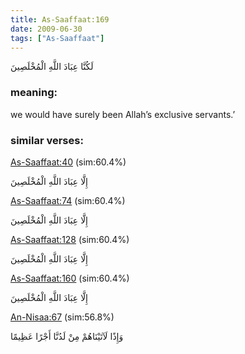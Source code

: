 ```yaml
---
title: As-Saaffaat:169
date: 2009-06-30
tags: ["As-Saaffaat"]
---
```

لَكُنَّا عِبَادَ اللَّهِ الْمُخْلَصِينَ
### meaning: 
we would have surely been Allah’s exclusive servants.’
### similar verses: 

[As-Saaffaat:40](/37/40) (sim:60.4%)

إِلَّا عِبَادَ اللَّهِ الْمُخْلَصِينَ

[As-Saaffaat:74](/37/74) (sim:60.4%)

إِلَّا عِبَادَ اللَّهِ الْمُخْلَصِينَ

[As-Saaffaat:128](/37/128) (sim:60.4%)

إِلَّا عِبَادَ اللَّهِ الْمُخْلَصِينَ

[As-Saaffaat:160](/37/160) (sim:60.4%)

إِلَّا عِبَادَ اللَّهِ الْمُخْلَصِينَ

[An-Nisaa:67](/4/67) (sim:56.8%)

وَإِذًا لَآتَيْنَاهُمْ مِنْ لَدُنَّا أَجْرًا عَظِيمًا
